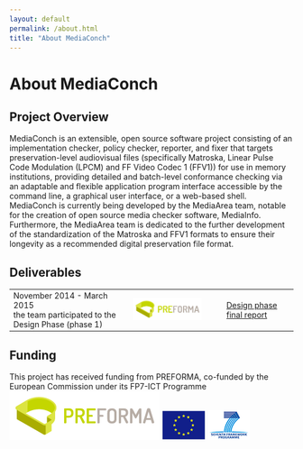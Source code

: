```yaml
---
layout: default
permalink: /about.html
title: "About MediaConch"
---
```


# About MediaConch

## Project Overview

MediaConch is an extensible, open source software project consisting of an implementation checker, policy checker, reporter, and fixer that targets preservation-level audiovisual files (specifically Matroska, Linear Pulse Code Modulation (LPCM) and FF Video Codec 1 (FFV1)) for use in memory institutions, providing detailed and batch-level conformance checking via an adaptable and flexible application program interface accessible by the command line, a graphical user interface, or a web-based shell. MediaConch is currently being developed by the MediaArea team, notable for the creation of open source media checker software, MediaInfo. Furthermore, the MediaArea team is dedicated to the further development of the standardization of the Matroska and FFV1 formats to ensure their longevity as a recommended digital preservation file format.


## Deliverables

<table>
<tr>
<td>
November 2014 - March 2015<br />
the team participated to the Design Phase (phase 1)
</td>
<td style="width:33%; vertical-align: middle;">
    <a href="http://www.preforma-project.eu"><img src="images/pfo_logo.png" width="80%" alt="PREFORMA logo"></a>
</td>
<td style="width:25%; vertical-align: middle;">
<a href="https://github.com/MediaArea/MediaConch/releases/tag/2015.03.14">Design phase<br /> final report</a>
</td>
</tr>
</table>


## Funding 

<p>This project has received funding from PREFORMA, co-funded by the European Commission under its FP7-ICT Programme<br/>
<img src="images/pfo_logo.png" alt="PREFORMA logo"> <img src="images/eu_logo.png" alt="European Commission logo"> <img src="images/ec_logo.png" alt="FP7-ICT Programme logo"></p>
